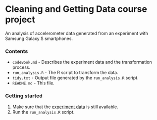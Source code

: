 # Cleaning and Getting Data course project

An analysis of accelerometer data generated from an experiment with Samsung Galaxy S smartphones.

### Contents

  - `CodeBook.md` - Describes the experiment data and the transformation process.
  - `run_analysis.R` - The R script to transform the data.
  - `tidy.txt` - Output file generated by the `run_analysis.R` script.
  - `README.md` - This file.

### Getting started

  1. Make sure that the [experiment data](https://d396qusza40orc.cloudfront.net/getdata%2Fprojectfiles%2FUCI%20HAR%20Dataset.zip) is still available.
  2. Run the `run_analysis.R` script.
